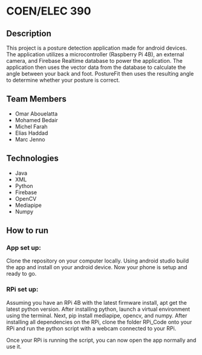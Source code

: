 # COEN/ELEC 390

## Description
This project is a posture detection application made for android devices. The application utilizes a microcontroller (Raspberry Pi 4B), an external camera, and Firebase Realtime database to power the application. The application then uses the vector data from the database to calculate the angle between your back and foot. PostureFit then uses the resulting angle to determine whether your posture is correct.

## Team Members

- Omar Abouelatta
- Mohamed Bedair
- Michel Farah
- Elias Haddad
- Marc Jenno


## Technologies

- Java
- XML
- Python
- Firebase
- OpenCV
- Mediapipe
- Numpy


## How to run

### App set up:
Clone the repository on your computer locally. Using android studio build the app and install on your android device. Now your phone is setup and ready to go.

### RPi set up:

Assuming you have an RPi 4B with the latest firmware install, apt get the latest python version. After installing python, launch a virtual environment using the terminal. Next, pip install mediapipe, opencv, and numpy. After installing all dependencies on the RPi, clone the folder RPi_Code onto your RPi and run the python script with a webcam connected to your RPi.

Once your RPi is running the script, you can now open the app normally and use it.
